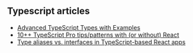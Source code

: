 ## Typescript articles

- [Advanced TypeScript Types with Examples](https://levelup.gitconnected.com/advanced-typescript-types-with-examples-1d144e4eda9e)
- [10++ TypeScript Pro tips/patterns with (or without) React](https://medium.com/@martin_hotell/10-typescript-pro-tips-patterns-with-or-without-react-5799488d6680)
- [Type aliases vs. interfaces in TypeScript-based React apps](https://medium.com/@koss_lebedev/type-aliases-vs-interfaces-in-typescript-based-react-apps-e77c9a1d5fd0) 
